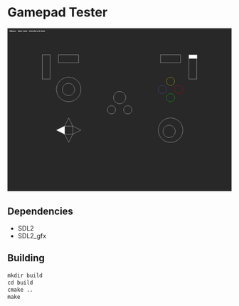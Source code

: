 # Gamepad Tester

![](scrot.png)

## Dependencies
- SDL2
- SDL2_gfx

## Building
```
mkdir build
cd build
cmake ..
make
```